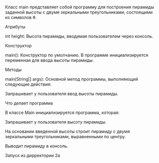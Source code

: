 Класс main представляет собой программу для построения пирамиды заданной высоты с двумя зеркальными треугольниками, состоящими из символов #.

Атрибуты

int height: Высота пирамиды, вводимая пользователем через консоль.

Конструктор

main(): Конструктор по умолчанию. В программе инициализируется переменная для ввода высоты пирамиды.

Методы

main(String[] args): Основной метод программы, выполняющий следующие действия:

Запрашивает у пользователя ввод высоты пирамиды.

Что делает программа

В классе Main инициализируется программа, которая:

Запрашивает у пользователя высоту пирамиды.

На основании введенной высоты строит пирамиду с двумя зеркальными треугольниками, выравненными по центру.

Выводит пирамиду в консоль.

Запуск из дирректории 2a
